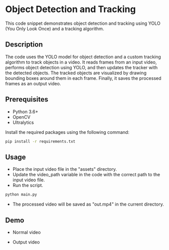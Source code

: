 # Object Detection and Tracking

This code snippet demonstrates object detection and tracking using YOLO (You Only Look Once) and a tracking algorithm.

## Description

The code uses the YOLO model for object detection and a custom tracking algorithm to track objects in a video. It reads frames from an input video, performs object detection using YOLO, and then updates the tracker with the detected objects. The tracked objects are visualized by drawing bounding boxes around them in each frame. Finally, it saves the processed frames as an output video.

## Prerequisites

- Python 3.6+
- OpenCV
- Ultralytics

Install the required packages using the following command:

```bash
pip install -r requirements.txt
```

## Usage

- Place the input video file in the "assets" directory.
- Update the video_path variable in the code with the correct path to the input video file.
- Run the script.

```bash
python main.py
```

- The processed video will be saved as "out.mp4" in the current directory.

## Demo 

- Normal video







- Output video






